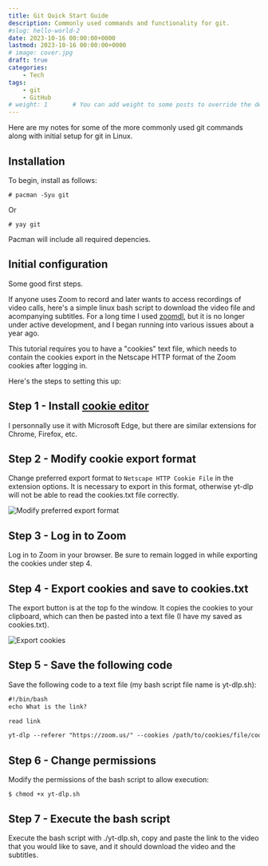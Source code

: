 ```yaml
---
title: Git Quick Start Guide
description: Commonly used commands and functionality for git.
#slug: hello-world-2
date: 2023-10-16 00:00:00+0000
lastmod: 2023-10-16 00:00:00+0000
# image: cover.jpg
draft: true
categories:
    - Tech
tags:
    - git
    - GitHub
# weight: 1       # You can add weight to some posts to override the default sorting (date descending)
---
```


Here are my notes for some of the more commonly used git commands along with initial setup for git in Linux.

## Installation 

To begin, install as follows:

    # pacman -Syu git

Or

    # yay git

Pacman will include all required depencies.

## Initial configuration

Some good first steps.


If anyone uses Zoom to record and later wants to access recordings of video calls, here's a simple linux bash script to download the video file and acompanying subtitles. For a long time I used [zoomdl](https://github.com/Battleman/zoomdl), but it is no longer under active development, and I began running into various issues about a year ago.

This tutorial requires you to have a "cookies" text file, which needs to contain the cookies export in the Netscape HTTP format of the Zoom cookies after logging in.

Here's the steps to setting this up:

## Step 1 - Install [cookie editor](https://microsoftedge.microsoft.com/addons/detail/cookie-editor/ajfboaconbpkglpfanbmlfgojgndmhmc)

I personnally use it with Microsoft Edge, but there are similar extensions for Chrome, Firefox, etc.

## Step 2 - Modify cookie export format

Change preferred export format to `Netscape HTTP Cookie File` in the extension options. It is necessary to export in this format, otherwise yt-dlp will not be able to read the cookies.txt file correctly.

![Modify preferred export format](1.png)

## Step 3 - Log in to Zoom

Log in to Zoom in your browser. Be sure to remain logged in while exporting the cookies under step 4.

## Step 4 - Export cookies and save to cookies.txt

The export button is at the top fo the window. It copies the cookies to your clipboard, which can then be pasted into a text file (I have my saved as cookies.txt).

![Export cookies](2.png)

## Step 5 - Save the following code

Save the following code to a text file (my bash script file name is yt-dlp.sh):

```html
#!/bin/bash
echo What is the link?

read link

yt-dlp --referer "https://zoom.us/" --cookies /path/to/cookies/file/cookies.txt -o "%(title)s-%(id)s.%(ext)s" --write-subs $link
```

## Step 6 - Change permissions

Modify the permissions of the bash script to allow execution:

    $ chmod +x yt-dlp.sh

## Step 7 - Execute the bash script

Execute the bash script with ./yt-dlp.sh, copy and paste the link to the video that you would like to save, and it should download the video and the subtitles.